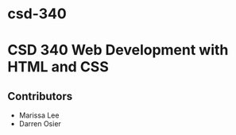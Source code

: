 # csd-340

<h1> CSD 340 Web Development with HTML and CSS </h1>
<h2> Contributors </h2>
<ul>
  <li> Marissa Lee </li>
  <li> Darren Osier </li>
</ul>
